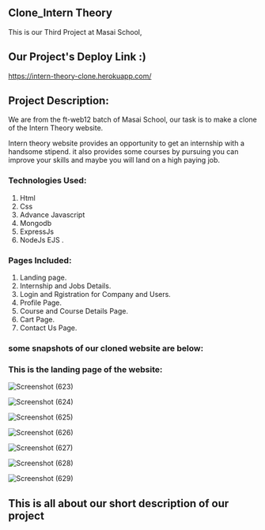 ## Clone_Intern Theory

This is our Third Project at Masai School,

## Our Project's Deploy Link :)

https://intern-theory-clone.herokuapp.com/

## Project Description:

We are from the ft-web12 batch of Masai School, our task is to make a clone of the Intern Theory website.

Intern theory website provides an opportunity to get an internship with a handsome stipend. it also provides some courses by pursuing you can improve your skills and maybe you will land on a high paying job.

### Technologies Used: 
1. Html 
2. Css 
3. Advance Javascript 
4. Mongodb 
5. ExpressJs 
6. NodeJs EJS .

### Pages Included: 
1. Landing page. 
2. Internship and Jobs Details. 
3. Login and Rgistration for Company and Users. 
4. Profile Page. 
5. Course and Course Details Page. 
6. Cart Page. 
7. Contact Us Page.
 
### some snapshots of our cloned website are below: 

### This is the landing page of the website:

![Screenshot (623)](https://user-images.githubusercontent.com/91534605/146679971-0b5f9952-947c-4ef4-9e1c-f52763dfe21b.png)

![Screenshot (624)](https://user-images.githubusercontent.com/91534605/146679973-8529a71f-c963-4841-a812-d350d0713366.png)

![Screenshot (625)](https://user-images.githubusercontent.com/91534605/146679974-758bd6e9-6ae5-45db-a632-540b63b05e9f.png)

![Screenshot (626)](https://user-images.githubusercontent.com/91534605/146679975-9cf67ad2-4dae-400c-8f25-bcd879b5f661.png)

![Screenshot (627)](https://user-images.githubusercontent.com/91534605/146679979-a8f4f809-8bd1-4063-a8e3-5796db818c37.png)

![Screenshot (628)](https://user-images.githubusercontent.com/91534605/146679980-9f0bdf0c-7ae5-4f9b-9293-e01b346151c6.png)

![Screenshot (629)](https://user-images.githubusercontent.com/91534605/146679981-56ecf1da-b5cd-4102-9136-99bdf0768cd0.png)

## This is all about our short description of our project
